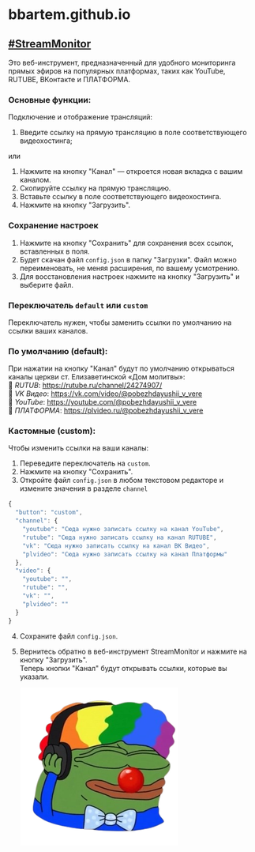 # bbartem.github.io

## [#StreamMonitor](https://bbartem.github.io/StreamMonitor.html)
Это веб-инструмент, предназначенный для удобного мониторинга прямых эфиров на популярных платформах, таких как YouTube, RUTUBE, ВКонтакте и ПЛАТФОРМА.

### Основные функции:
Подключение и отображение трансляций:

1. Введите ссылку на прямую трансляцию в поле соответствующего видеохостинга;
   
или
1. Нажмите на кнопку "Канал" — откроется новая вкладка с вашим каналом.
2. Скопируйте ссылку на прямую трансляцию.
3. Вставьте ссылку в поле соответствующего видеохостинга.
4. Нажмите на кнопку "Загрузить".

### Сохранение настроек
1. Нажмите на кнопку "Сохранить" для сохранения всех ссылок, вставленных в поля.
2. Будет скачан файл `config.json` в папку "Загрузки". Файл можно переименовать, не меняя расширения, по вашему усмотрению.
3. Для восстановления настроек нажмите на кнопку "Загрузить" и выберите файл.

### Переключатель `default` или `custom`
Переключатель нужен, чтобы заменить ссылки по умолчанию на ссылки ваших каналов.

### По умолчанию (default):
При нажатии на кнопку "Канал" будут по умолчанию открываться каналы церкви ст. Елизаветинской «Дом молитвы»:  
📌 *RUTUB*: https://rutube.ru/channel/24274907/  
📌 *VK Видео*: https://vk.com/video/@pobezhdayushii_v_vere  
📌 *YouTube*: https://youtube.com/@pobezhdayushii_v_vere  
📌 *ПЛАТФОРМА*: https://plvideo.ru/@pobezhdayushii_v_vere  

### Кастомные (custom):
Чтобы изменить ссылки на ваши каналы:
1. Переведите переключатель на `custom`.
2. Нажмите на кнопку "Сохранить".
3. Откройте файл `config.json` в любом текстовом редакторе и измените значения в разделе `channel`

```javascript
{
  "button": "custom",
  "channel": {
    "youtube": "Сюда нужно записать ссылку на канал YouTube",
    "rutube": "Сюда нужно записать ссылку на канал RUTUBE",
    "vk": "Сюда нужно записать ссылку на канал ВК Видео",
    "plvideo": "Сюда нужно записать ссылку на канал Платформы"
  },
  "video": {
    "youtube": "",
    "rutube": "",
    "vk": "",
    "plvideo": ""
  }
}
```
4. Сохраните файл `config.json`.
5. Вернитесь обратно в веб-инструмент StreamMonitor и нажмите на кнопку "Загрузить".  
   Теперь кнопки "Канал" будут открывать ссылки, которые вы указали.

   ![image](images/image__3_-removebg-preview.png)
